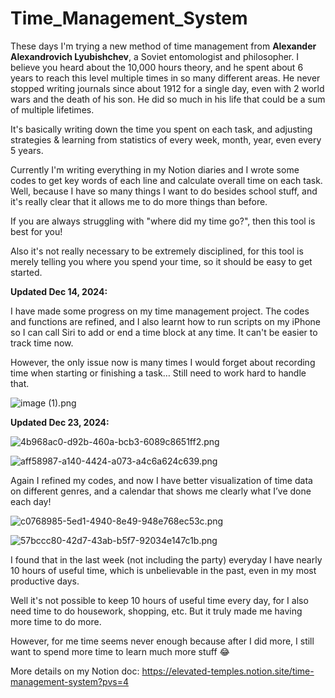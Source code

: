# Time_Management_System

These days I'm trying a new method of time management from **Alexander Alexandrovich Lyubishchev**, a Soviet entomologist and philosopher. I believe you heard about the 10,000 hours theory, and he spent about 6 years to reach this level multiple times in so many different areas. He never stopped writing journals since about 1912 for a single day, even with 2 world wars and the death of his son. He did so much in his life that could be a sum of multiple lifetimes.

It's basically writing down the time you spent on each task, and adjusting strategies & learning from statistics of every week, month, year, even every 5 years.

Currently I'm writing everything in my Notion diaries and I wrote some codes to get key words of each line and calculate overall time on each task. Well, because I have so many things I want to do besides school stuff, and it's really clear that it allows me to do more things than before.

If you are always struggling with "where did my time go?", then this tool is best for you!

Also it's not really necessary to be extremely disciplined, for this tool is merely telling you where you spend your time, so it should be easy to get started.



**Updated Dec 14, 2024:**

I have made some progress on my time management project. The codes and functions are refined, and I also learnt how to run scripts on my iPhone so I can call Siri to add or end a time block at any time. It can't be easier to track time now.

However, the only issue now is many times I would forget about recording time when starting or finishing a task… Still need to work hard to handle that.

![image (1).png](https://prod-files-secure.s3.us-west-2.amazonaws.com/eba495ae-27ec-4b29-a0c4-e438c9218d5a/528987fa-3b43-41e2-a62a-9b50167aca3e/image_(1).png)



**Updated Dec 23, 2024:**

![4b968ac0-d92b-460a-bcb3-6089c8651ff2.png](https://prod-files-secure.s3.us-west-2.amazonaws.com/eba495ae-27ec-4b29-a0c4-e438c9218d5a/325b84e4-0d5c-42f2-8d9c-520a37c16b5e/4b968ac0-d92b-460a-bcb3-6089c8651ff2.png)

![aff58987-a140-4424-a073-a4c6a624c639.png](https://prod-files-secure.s3.us-west-2.amazonaws.com/eba495ae-27ec-4b29-a0c4-e438c9218d5a/fa7fcdd3-0200-4f56-83a0-069e54f7d1d1/aff58987-a140-4424-a073-a4c6a624c639.png)

Again I refined my codes, and now I have better visualization of time data on different genres, and a calendar that shows me clearly what I’ve done each day!

![c0768985-5ed1-4940-8e49-948e768ec53c.png](https://prod-files-secure.s3.us-west-2.amazonaws.com/eba495ae-27ec-4b29-a0c4-e438c9218d5a/db238f76-3b08-4ceb-aa04-3e11b51dc3cd/c0768985-5ed1-4940-8e49-948e768ec53c.png)

![57bccc80-42d7-43ab-b5f7-92034e147c1b.png](https://prod-files-secure.s3.us-west-2.amazonaws.com/eba495ae-27ec-4b29-a0c4-e438c9218d5a/f319f4ff-796e-4fe3-9ed2-79ee513509a2/57bccc80-42d7-43ab-b5f7-92034e147c1b.png)

I found that in the last week (not including the party) everyday I have nearly 10 hours of useful time, which is unbelievable in the past, even in my most productive days.

Well it's not possible to keep 10 hours of useful time every day, for I also need time to do housework, shopping, etc. But it truly made me having more time to do more.

However, for me time seems never enough because after I did more, I still want to spend more time to learn much more stuff 😂



More details on my Notion doc:
https://elevated-temples.notion.site/time-management-system?pvs=4
